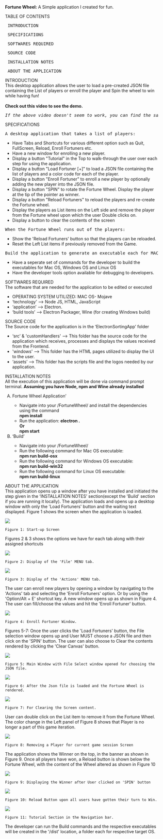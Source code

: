 <b>Fortune Wheel:</b> A Simple application I created for fun.

TABLE OF CONTENTS

 <pre> INTRODUCTION </pre>
<pre> SPECIFICATIONS </pre>
<pre> SOFTWARES REQUIRED </pre>
<pre> SOURCE CODE </pre>
<pre> INSTALLATION NOTES </pre>
<pre> ABOUT THE APPLICATION </pre>

INTRODUCTION\
 This desktop application allows the user to load a pre-created JSON file containing the List of players or enroll the player and Spin the wheel to win while having fun!
<br><br>
<b>Check out this video to see the demo.</b>

<!-- [![](http://img.youtube.com/vi/975EA6fWZ2s/0.jpg)](https://www.youtube.com/watch?v=975EA6fWZ2s) -->
<pre><i>If the above video doesn't seem to work, you can find the same clip of Demo at (~/readme_figs/DemoVideos/FortuneWheelDemo.mov) location.</i></pre>

SPECIFICATIONS

 <pre>A desktop application that takes a list of players:</pre>
<ul>
<li> Have Tabs and Shortcuts for various different option such as Quit, FullScreen, Reload, Enroll Fortuners etc.</li>
<li> Have a new window for enrolling a new player.</li>
<li> Display a button "Tutorial" in the Top to walk-through the user over each step for using the application.</li>
<li> Display a button "Load Fortuner [+]" to load a JSON file containing the list of players and a color code for each of the player.</li>
<li> Display a button "Enroll Fortuner" to enroll a new player by optionally adding the new player into the JSON file.</li>
<li> Display a button "SPIN" to rotate the Fortune Wheel. Display the player at the tip of the pointer as winner.</li>
<li> Display a button "Reload Fortuners" to reload the players and re-create the Fortune wheel.</li>
<li> Display the players as List items on the Left side and remove the player from the Fortune wheel upon which the user Double clicks on.</li>
<li> Display a button to clear the contents of the screen</li>
</ul>
<pre>When the Fortune Wheel runs out of the players:</pre>
<ul>
<li> Show the 'Reload Fortuners' button so that the players can be reloaded.</li>
<li> Reset the Left List items if previously removed from the Game.</li>
</ul>
<pre>Build the application to generate an executable each for MAC, Windows, Linux:</pre>
<ul>
<li> Have a seperate set of commands for the developer to build the executables for Mac OS, Windows OS and Linux OS</li>
<li> Have the developer tools option available for debugging to developers.</li>
</ul>

SOFTWARES REQUIRED\
 The software that are needed for the application to be edited or executed

<ul>
<li> OPERATING SYSTEM UTILIZED: MAC OS- Mojave </li>
<li> ‘technology’ --> Node JS, HTML, JavaScript</li>
<li> ‘application’ --> Electron.</li>
<li> ‘build tools’ --> Electron Packager, Wine (for creating Windows build)</li>
</ul>

SOURCE CODE\
 The Source code for the application is in the ‘ElectronSortingApp’ folder

<ul>
<li> ‘src’ & 'customHandlers' --> This folder has the source code for the application which receives, processes and displays the values received from the Frontend.</li>
<li> 'windows' --> This folder has the HTML pages utilized to display the UI to the user.</li>
<li> ‘assets’ --> This folder has the scripts file and the logos needed by our application.</li>
</ul>

INSTALLATION NOTES\
 All the execution of this application will be done via command prompt terminal. <b>Assuming you have Node, npm and Wine already installed</b>

<ol type="A">
<li> Fortune Wheel Application’ </li>
	<ul>
		<li> Navigate into your /FortuneWheel/ and install the dependencies using the command <br><b>npm install</b> <br></li>
		<li> Run the application: <b>electron .<br> Or <br> npm start</b></li>
	</ul>
<li> ‘Build’ </li>
	<ul>
		<li> Navigate into your /FortuneWheel/ </li>
		<li> Run the following command for Mac OS executable: <br><b>npm run build-osx</b></li>
		<li> Run the following command for Windows OS executable: <br><b>npm run build-win32</b></li>
		<li> Run the following command for Linux OS executable: <br><b>npm run build-linux</b></li>
	</ul>
	</ol>

ABOUT THE APPLICATION\
 This application opens up a window after you have installed and initiated the step given in the ‘INSTALLATION NOTES’ section(except the 'Build' section if you are running it locally).
The application loads and opens up a desktop window with only the 'Load Fortuners' button and the waiting text displayed. Figure 1 shows the screen when the application is loaded.

![](readme_figs/fig1.png)

    Figure 1: Start-up Screen

Figures 2 & 3 shows the options we have for each tab along with their assigned shortcuts

![](readme_figs/fig2.png)

    Figure 2: Display of the 'File' MENU tab.

![](readme_figs/fig3.png)

    Figure 3: Display of the 'Actions' MENU tab.

The user can enroll new players by opening a window by navigating to the 'Actions' tab and selecting the 'Enroll Fortuners' option. Or by using the 'Option/Alt + E' shortcut key. A new window opens up as shown in Figure 4. The user can fill/choose the values and hit the 'Enroll Fortuner' button.

![](readme_figs/fig4.png)

    Figure 4: Enroll Fortuner Window.

Figures 5-7: Once the user clicks the 'Load Fortuners' button, the File selection window opens up and User MUST choose a JSON file and then click on the 'SPIN' button. The user can also choose to Clear the contents rendered by clicking the 'Clear Canvas' button.

![](readme_figs/fig5.png)

    Figure 5: Main Window with File Select window opened for choosing the JSON file.

![](readme_figs/fig6.png)

    Figure 6: After the Json file is loaded and the Fortune Wheel is rendered.

![](readme_figs/fig7.png)

    Figure 7: For Clearing the Screen content.

User can double click on the List item to remove it from the Fortune Wheel. The color change in the Left panel of Figure 8 shows that Player is no longer a part of this game iteration.

![](readme_figs/fig8.png)

    Figure 8: Removing a Player for current game session Screen

The application shows the Winner on the top, in the banner as shown in Figure 9. Once all players have won, a Reload button is shown below the Fortune Wheel, with the content of the Wheel altered as shown in Figure 10

![](readme_figs/fig9.png)

    Figure 9: Displaying the Winner after User clicked on 'SPIN' button

![](readme_figs/fig10.png)

    Figure 10: Reload Button upon all users have gotten their turn to Win.

![](readme_figs/fig11.png)

    Figure 11: Tutorial Section in the Navigation bar.

The developer can run the Build commands and the respective executables will be created in the '/dist' location, a folder each for respective target OS.
